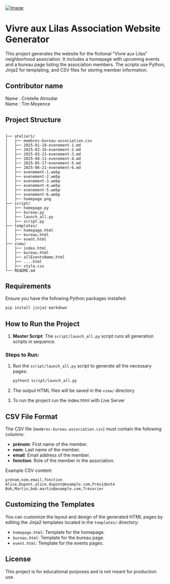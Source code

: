 [![Image](https://i.goopics.net/9jkov2.png)](https://goopics.net/i/9jkov2) 

# Vivre aux Lilas Association Website Generator

This project generates the website for the fictional "Vivre aux Lilas" neighborhood association. It includes a homepage with upcoming events and a bureau page listing the association members. The scripts use Python, Jinja2 for templating, and CSV files for storing member information.

## Contributor name 

Name : Cristelle Almodar  
Name : Tim Moyence

## Project Structure

```plaintext

├── atelier1/
│   ├── membres-bureau-association.csv  
│   ├── 2025-01-18-evenement-1.md
│   ├── 2025-02-16-evenement-2.md
│   ├── 2025-03-23-evenement-3.md
│   ├── 2025-04-11-evenement-4.md
│   ├── 2025-05-17-evenement-5.md
│   ├── 2025-06-21-evenement-6.md
│   ├── evenement-1.webp
│   ├── evenement-2.webp
│   ├── evenement-3.webp
│   ├── evenement-4.webp
│   ├── evenement-5.webp
│   ├── evenement-6.webp
│   ├── homepage.png
├── script/                
│   ├── homepage.py               
│   ├── bureau.py               
│   ├── launch_all.py             
│   ├── script.py    
├── templates/                
│   ├── homepage.html         
│   ├── bureau.html
│   ├── event.html           
├── view/                     
│   ├── index.html            
│   ├── bureau.html
│   ├── allEventsName.html
│   ├── ....html
│   ├── style.css
└── README.md                 
```

## Requirements

Ensure you have the following Python packages installed:

```bash
pip install jinja2 markdown
```

## How to Run the Project

1. **Master Script**: The `script/launch_all.py` script runs all generation scripts in sequence.

### Steps to Run:

1. Run the `script/launch_all.py` script to generate all the necessary pages:

    ```bash
    python3 script/launch_all.py
    ```

2. The output HTML files will be saved in the `view/` directory

3. To run the project run the index.html with Live Server

## CSV File Format

The CSV file (`membres-bureau-association.csv`) must contain the following columns:
- **prénom**: First name of the member.
- **nom**: Last name of the member.
- **email**: Email address of the member.
- **fonction**: Role of the member in the association.

Example CSV content:

```csv
prénom,nom,email,fonction
Alice,Dupont,alice.dupont@example.com,Présidente
Bob,Martin,bob.martin@example.com,Trésorier
```

## Customizing the Templates

You can customize the layout and design of the generated HTML pages by editing the Jinja2 templates located in the `templates/` directory:
- `homepage.html`: Template for the homepage.
- `bureau.html`: Template for the bureau page.
- `event.html`: Template for the events pages.

## License

This project is for educational purposes and is not meant for production use.

